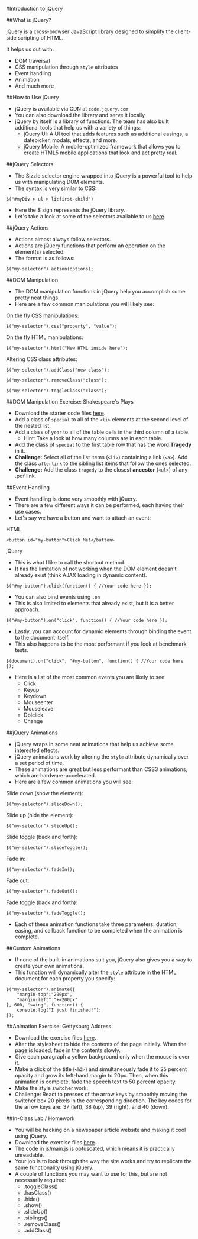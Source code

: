#Introduction to jQuery

##What is jQuery?

jQuery is a cross-browser JavaScript library designed to simplify the client-side scripting of HTML.

It helps us out with:
- DOM traversal
- CSS manipulation through `style` attributes
- Event handling
- Animation
- And much more

##How to Use jQuery
- jQuery is available via CDN at `code.jquery.com`
- You can also download the library and serve it locally
- jQuery by itself is a library of functions. The team has also built additional tools that help us with a variety of things:
	- jQuery UI: A UI tool that adds features such as additional easings, a datepicker, modals, effects, and more.
	- jQuery Mobile: A mobile-optimized framework that allows you to create HTML5 mobile applications that look and act pretty real.

##jQuery Selectors
- The Sizzle selector engine wrapped into jQuery is a powerful tool to help us with manipulating DOM elements.
- The syntax is very similar to CSS:

```
$("#myDiv > ul > li:first-child")
```

- Here the $ sign represents the jQuery library.
- Let's take a look at some of the selectors available to us [here](http://www.w3schools.com/jquery/jquery_ref_selectors.asp).

##jQuery Actions
- Actions almost always follow selectors.
- Actions are jQuery functions that perform an operation on the element(s) selected.
- The format is as follows:

```
$("my-selector").action(options);
```

##DOM Manipulation
- The DOM manipulation functions in jQuery help you accomplish some pretty neat things.
- Here are a few common manipulations you will likely see:

On the fly CSS manipulations:

```
$("my-selector").css("property", "value");
```

On the fly HTML manipulations:

```
$("my-selector").html("New HTML inside here");
```

Altering CSS class attributes:

```
$("my-selector").addClass("new class");

$("my-selector").removeClass("class");

$("my-selector").toggleClass("class");
```

##DOM Manipulation Exercise: Shakespeare's Plays
- Download the starter code files [here](shakespeares_plays/).
- Add a class of `special` to all of the `<li>` elements at the second level of the nested list.
- Add a class of `year` to all of the table cells in the third column of a table.
	- Hint: Take a look at how many columns are in each table.
- Add the class of `special` to the first table row that has the word **Tragedy** in it.
- **Challenge:** Select all of the list items (`<li>`) containing a link (`<a>`). Add the class `afterlink` to the sibling list items that follow the ones selected.
- **Challenge:** Add the class `tragedy` to the closest **ancestor** (`<ul>`) of any .pdf link.

##Event Handling
- Event handling is done very smoothly with jQuery.
- There are a few different ways it can be performed, each having their use cases.
- Let's say we have a button and want to attach an event:

HTML

```
<button id="my-button">Click Me!</button>
```

jQuery

- This is what I like to call the shortcut method.
- It has the limitation of not working when the DOM element doesn't already exist (think AJAX loading in dynamic content).

```
$("#my-button").click(function() { //Your code here });
```

- You can also bind events using `.on`
- This is also limited to elements that already exist, but it is a better approach.

```
$("#my-button").on("click", function() { //Your code here });
```

- Lastly, you can account for dynamic elements through binding the event to the document itself.
- This also happens to be the most performant if you look at benchmark tests.

```
$(document).on("click", "#my-button", function() { //Your code here });
```

- Here is a list of the most common events you are likely to see:
	- Click
	- Keyup
	- Keydown
	- Mouseenter
	- Mouseleave
	- Dblclick
	- Change

##jQuery Animations
- jQuery wraps in some neat animations that help us achieve some interested effects.
- jQuery animations work by altering the `style` attribute dynamically over a set period of time.
- These animations are great but less performant than CSS3 animations, which are hardware-accelerated.
- Here are a few common animations you will see:

Slide down (show the element):

```
$("my-selector").slideDown();
```

Slide up (hide the element):

```
$("my-selector").slideUp();
```

Slide toggle (back and forth):

```
$("my-selector").slideToggle();
```

Fade in:

```
$("my-selector").fadeIn();
```

Fade out:

```
$("my-selector").fadeOut();
```

Fade toggle (back and forth):

```
$("my-selector").fadeToggle();
```

- Each of these animation functions take three parameters: duration, easing, and callback function to be completed when the animation is complete.

##Custom Animations
- If none of the built-in animations suit you, jQuery also gives you a way to create your own animations.
- This function will dynamically alter the `style` attribute in the HTML document for each property you specify:

```
$("my-selector").animate({
	"margin-top":"200px",
	"margin-left":"+=200px"
}, 600, "swing", function() {
	console.log("I just finished!");
});
```

##Animation Exercise: Gettysburg Address
- Download the exercise files [here](gettysburg_address/).
- Alter the stylesheet to hide the contents of the page initially. When the page is loaded, fade in the contents slowly.
- Give each paragraph a yellow background only when the mouse is over it.
- Make a click of the title (`<h2>`) and simultaneously fade it to 25 percent opacity and grow its left-hand margin to 20px. Then, when this animation is complete, fade the speech text to 50 percent opacity.
- Make the style switcher work.
- Challenge: React to presses of the arrow keys by smoothly moving the switcher box 20 pixels in the corresponding direction. The key codes for the arrow keys are: 37 (left), 38 (up), 39 (right), and 40 (down).

##In-Class Lab / Homework
- You will be hacking on a newspaper article website and making it cool using jQuery.
- Download the exercise files [here](divided_times/).
- The code in js/main.js is obfuscated, which means it is practically unreadable.
- Your job is to look through the way the site works and try to replicate the same functionality using jQuery.
- A couple of functions you may want to use for this, but are not necessarily required:
	- .toggleClass()
	- .hasClass()
	- .hide()
	- .show()
	- .slideUp()
	- .siblings()
	- .removeClass()
	- .addClass()